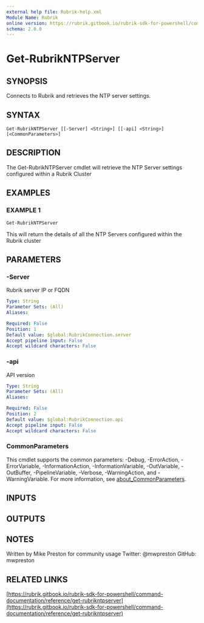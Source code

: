 ```yaml
---
external help file: Rubrik-help.xml
Module Name: Rubrik
online version: https://rubrik.gitbook.io/rubrik-sdk-for-powershell/command-documentation/reference/get-rubrikntpserver
schema: 2.0.0
---
```


# Get-RubrikNTPServer

## SYNOPSIS
Connects to Rubrik and retrieves the NTP server settings.

## SYNTAX

```
Get-RubrikNTPServer [[-Server] <String>] [[-api] <String>] [<CommonParameters>]
```

## DESCRIPTION
The Get-RubrikNTPServer cmdlet will retrieve the NTP Server settings configured within a Rubrik Cluster

## EXAMPLES

### EXAMPLE 1
```
Get-RubrikNTPServer
```

This will return the details of all the NTP Servers configured within the Rubrik cluster

## PARAMETERS

### -Server
Rubrik server IP or FQDN

```yaml
Type: String
Parameter Sets: (All)
Aliases:

Required: False
Position: 1
Default value: $global:RubrikConnection.server
Accept pipeline input: False
Accept wildcard characters: False
```

### -api
API version

```yaml
Type: String
Parameter Sets: (All)
Aliases:

Required: False
Position: 2
Default value: $global:RubrikConnection.api
Accept pipeline input: False
Accept wildcard characters: False
```

### CommonParameters
This cmdlet supports the common parameters: -Debug, -ErrorAction, -ErrorVariable, -InformationAction, -InformationVariable, -OutVariable, -OutBuffer, -PipelineVariable, -Verbose, -WarningAction, and -WarningVariable. For more information, see [about_CommonParameters](http://go.microsoft.com/fwlink/?LinkID=113216).

## INPUTS

## OUTPUTS

## NOTES
Written by Mike Preston for community usage
Twitter: @mwpreston
GitHub: mwpreston

## RELATED LINKS

[https://rubrik.gitbook.io/rubrik-sdk-for-powershell/command-documentation/reference/get-rubrikntpserver](https://rubrik.gitbook.io/rubrik-sdk-for-powershell/command-documentation/reference/get-rubrikntpserver)

